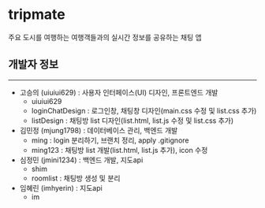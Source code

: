 # tripmate
주요 도시를 여행하는 여행객들과의 실시간 정보를 공유하는 채팅 앱



## 개발자 정보
------------
+ 고승의 (uiuiui629) : 사용자 인터페이스(UI) 디자인, 프론트엔드 개발
  * uiuiui629
  * loginChatDesign : 로그인창, 채팅창 디자인(main.css 수정 및 list.css 추가)
  * listDesign : 채팅방 list 디자인(list.html, list.js 수정 및 list.css 추가)
+ 김민정 (mjung1798) : 데이터베이스 관리, 백엔드 개발
  * ming : login 분리하기, 브랜치 정리, apply .gitignore
  * ming123 : 채팅방 list 개발(list.html, list.js 추가), icon 수정
+ 심정민 (jmini1234) : 백엔드 개발, 지도api
  * shim
  * roomlist : 채팅방 생성 및 분리
+ 임혜린 (imhyerin) : 지도api
  * im
